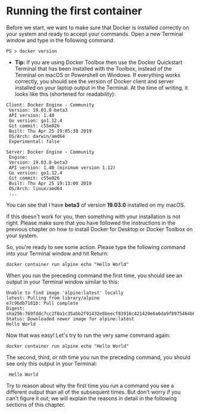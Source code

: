 # Running the first container
Before we start, we want to make sure that Docker is installed correctly on your system and ready to accept your commands. Open a new Terminal window and type in the following command:

```
PS > docker version
```
- **Tip:** If you are using Docker Toolbox then use the Docker Quickstart Terminal that has been installed with the Toolbox, instead of the Terminal on macOS or Powershell on Windows.
If everything works correctly, you should see the version of Docker client and server installed on your laptop output in the Terminal. At the time of writing, it looks like this (shortened for readability):

```
Client: Docker Engine - Community
 Version: 19.03.0-beta3
 API version: 1.40
 Go version: go1.12.4
 Git commit: c55e026
 Built: Thu Apr 25 19:05:38 2019
 OS/Arch: darwin/amd64
 Experimental: false

Server: Docker Engine - Community
 Engine:
 Version: 19.03.0-beta3
 API version: 1.40 (minimum version 1.12)
 Go version: go1.12.4
 Git commit: c55e026
 Built: Thu Apr 25 19:13:00 2019
 OS/Arch: linux/amd64
 ...
```

You can see that I have **beta3** of version **19.03.0** installed on my macOS.

If this doesn't work for you, then something with your installation is not right. Please make sure that you have followed the instructions in the previous chapter on how to install Docker for Desktop or Docker Toolbox on your system.

So, you're ready to see some action. Please type the following command into your Terminal window and hit Return:

```
docker container run alpine echo "Hello World" 
```
When you run the preceding command the first time, you should see an output in your Terminal window similar to this:

```
Unable to find image 'alpine:latest' locally
latest: Pulling from library/alpine
e7c96db7181b: Pull complete
Digest: sha256:769fddc7cc2f0a1c35abb2f91432e8beecf83916c421420e6a6da9f8975464b6
Status: Downloaded newer image for alpine:latest
Hello World
```

Now that was easy! Let's try to run the very same command again:

```
docker container run alpine echo "Hello World" 
```
The second, third, or nth time you run the preceding command, you should see only this output in your Terminal:

```
 Hello World  
```
Try to reason about why the first time you run a command you see a different output than all of the subsequent times. But don't worry if you can't figure it out; we will explain the reasons in detail in the following sections of this chapter.